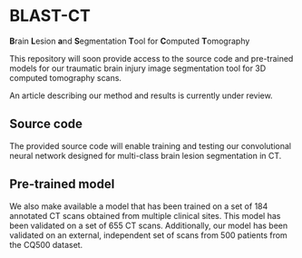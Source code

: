 # BLAST-CT
**B**rain **L**esion **a**nd **S**egmentation **T**ool for **C**omputed **T**omography

This repository will soon provide access to the source code and pre-trained models for our traumatic brain injury image segmentation tool for 3D computed tomography scans.

An article describing our method and results is currently under review.

## Source code

The provided source code will enable training and testing our convolutional neural network designed for multi-class brain lesion segmentation in CT.

## Pre-trained model

We also make available a model that has been trained on a set of 184 annotated CT scans obtained from multiple clinical sites. This model has been validated on a set of 655 CT scans. Additionally, our model has been validated on an external, independent set of scans from 500 patients from the CQ500 dataset.

